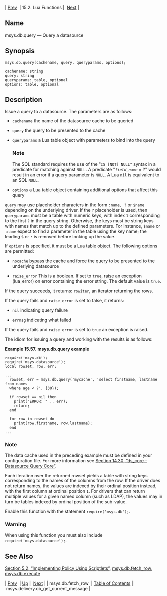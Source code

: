 | [Prev](lua.ref.msys.db.fetch_row)  | 15.2. Lua Functions |  [Next](lua.ref.msys.delivery.ob_get_current_message.php) |

<a name="lua.ref.msys.db.query"></a>
## Name

msys.db.query — Query a datasource

<a name="idp26527728"></a>
## Synopsis

`msys.db.query(cachename, query, queryparams, options);`

```
cachename: string
query: string
queryparams: table, optional
options: table, optional
```
<a name="idp26530512"></a>
## Description

Issue a query to a datasource. The parameters are as follows:

*   `cachename` the name of the datasource cache to be queried

*   `query` the query to be presented to the cache

*   `queryparams` a Lua table object with parameters to bind into the query

    ### Note

    The SQL standard requires the use of the "`IS [NOT] NULL"` syntax in a predicate for matching against `NULL`. A predicate "*`field_name`* = ?" would result in an error if a query parameter is `NULL`. A Lua `nil` is equivalent to an SQL `NULL`.

*   `options` a Lua table object containing additional options that affect this query

`query` may use placeholder characters in the form `:name, ?` or `$name` depending on the underlying driver. If the `?` placeholder is used, then `queryparams` must be a table with numeric keys, with index `1` corresponding to the first `?` in the query string. Otherwise, the keys must be string keys with names that match up to the defined parameters. For instance, `$name` or `:name` expect to find a parameter in the table using the key name; the leading `$` or `:` is removed before looking up the value.

If `options` is specified, it must be a Lua table object. The following options are permitted:

*   `nocache` bypass the cache and force the query to be presented to the underlying datasource

*   `raise_error` This is a boolean. If set to `true`, raise an exception (lua_error) on error containing the error string. The default value is `true`.

If the query succeeds, it returns: `rowiter`, an iterator returning the rows.

If the query fails and `raise_error` is set to false, it returns:

*   `nil` indicating query failure

*   `errmsg` indicating what failed

If the query fails and `raise_error` is set to `true` an exception is raised.

The idiom for issuing a query and working with the results is as follows:

<a name="lua.ref.msys.db.query.example"></a>

**Example 15.57. msys.db.query example**

```
require('msys.db');
require('msys.datasource');
local rowset, row, err;

...
  rowset, err = msys.db.query('mycache', 'select firstname, lastname from names
  where age < ?', {30});

  if rowset == nil then
    print("ERROR: " .. err);
    return;
  end

  for row in rowset do
    print(row.firstname, row.lastname);
  end
...
```

### Note

The data cache used in the preceding example must be defined in your configuration file. For more information see [Section 14.30, “ds_core – Datasource Query Core”](modules.ds_core "14.30. ds_core – Datasource Query Core").

Each iteration over the returned rowset yields a table with string keys corresponding to the names of the columns from the row. If the driver does not return names, the values are indexed by their ordinal position instead, with the first column at ordinal position `1`. For drivers that can return multiple values for a given named column (such as LDAP), the values may in turn be tables indexed by ordinal position of the sub-value.

Enable this function with the statement `require('msys.db');`.

### Warning

When using this function you must also include `require('msys.datasource');`.

<a name="idp26566112"></a>
## See Also

[Section 5.2, “Implementing Policy Using Scriptlets”](implementing.policy.scriptlets "5.2. Implementing Policy Using Scriptlets"), [msys.db.fetch_row](lua.ref.msys.db.fetch_row.php "msys.db.fetch_row"), [msys.db.execute](lua.ref.msys.db.execute.php "msys.db.execute")

| [Prev](lua.ref.msys.db.fetch_row)  | [Up](lua.function.details.php) |  [Next](lua.ref.msys.delivery.ob_get_current_message.php) |
| msys.db.fetch_row  | [Table of Contents](index) |  msys.delivery.ob_get_current_message |
